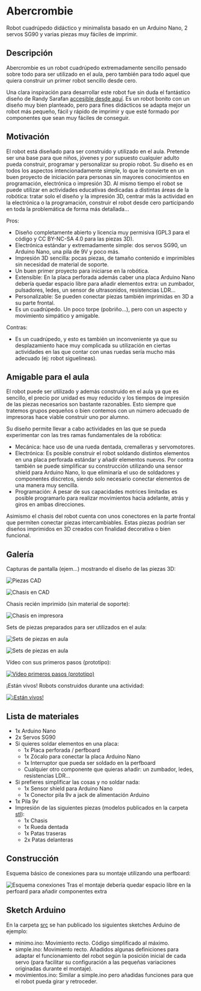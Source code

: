 # Abercrombie

Robot cuadrúpedo didáctico y minimalista basado en un Arduino Nano, 2 servos SG90 y varias piezas muy fáciles de imprimir.

## Descripción

Abercrombie es un robot cuadrúpedo extremadamente sencillo pensado sobre todo para ser utilizado en el aula, pero también para todo aquel que quiera construir un primer robot sencillo desde cero.

Una clara inspiración para desarrollar este robot fue sin duda el fantástico diseño de Randy Sarafan [accesible desde aquí](https://www.instructables.com/id/3D-Printed-Robot/). Es un robot bonito con un diseño muy bien planteado, pero para fines didácticos se adapta mejor un robot más pequeño, fácil y rápido de imprimir y que esté formado por componentes que sean muy fáciles de conseguir.

## Motivación

El robot está diseñado para ser construido y utilizado en el aula. Pretende ser una base para que niños, jóvenes y por supuesto cualquier adulto pueda construir, programar y personalizar su propio robot. Su diseño es en todos los aspectos intencionadamente simple, lo que le convierte en un buen proyecto de iniciación para personas sin mayores conocimientos en programación, electrónica o impresión 3D. Al mismo tiempo el robot se puede utilizar en actividades educativas dedicadas a distintas áreas de la robótica: tratar solo el diseño y la impresión 3D, centrar más la actividad en la electrónica o la programación, construir el robot desde cero participando en toda la problemática de forma más detallada...

Pros:

* Diseño completamente abierto y licencia muy permisiva (GPL3 para el código y CC BY-NC-SA 4.0 para las piezas 3D).
* Electrónica estándar y extremadamente simple: dos servos SG90, un Arduino Nano, una pila de 9V y poco más.
* Impresión 3D sencilla: pocas piezas, de tamaño contenido e imprimibles sin necesidad de material de soporte.
* Un buen primer proyecto para iniciarse en la robótica.
* Extensible: En la placa perforada además caber una placa Arduino Nano debería quedar espacio libre para añadir elementos extra: un zumbador, pulsadores, ledes, un sensor de ultrasonidos, resistencias LDR...
* Personalizable: Se pueden conectar piezas también imprimidas en 3D a su parte frontal.
* Es un cuadrúpedo. Un poco torpe (pobriño...), pero con un aspecto y movimiento simpático y amigable.

Contras:

* Es un cuadrúpedo, y esto es también un inconveniente ya que su desplazamiento hace muy complicada su utilización en ciertas actividades en las que contar con unas ruedas sería mucho más adecuado (ej: robot siguelíneas).

## Amigable para el aula

El robot puede ser utilizado y además construido en el aula ya que es sencillo, el precio por unidad es muy reducido y los tiempos de impresión de las piezas necesarios son bastante razonables. Esto siempre que tratemos grupos pequeños o bien contemos con un número adecuado de impresoras hace viable construir uno por alumno.

Su diseño permite llevar a cabo actividades en las que se pueda experimentar con las tres ramas fundamentales de la robótica:
* Mecánica: hace uso de una rueda dentada, cremalleras y servomotores.
* Electrónica: Es posible construir el robot soldando distintos elementos en una placa perforada estándar y añadir elementos nuevos. Por contra también se puede simplificar su construcción utilizando una sensor shield para Arduino Nano, lo que eliminaría el uso de soldadores y componentes discretos, siendo solo necesario conectar elementos de una manera muy sencilla.
* Programación: A pesar de sus capacidades motrices limitadas es posible programarlo para realizar movimientos hacia adelante, atrás y giros en ambas direcciones.

Asimismo el chasis del robot cuenta con unos conectores en la parte frontal que permiten conectar piezas intercambiables. Estas piezas podrían ser diseños imprimidos en 3D creados con finalidad decorativa o bien funcional.

## Galería

Capturas de pantalla (ejem...) mostrando el diseño de las piezas 3D:

![Piezas CAD](imagenes/cad_piezas_web.jpg)

![Chasis en CAD](imagenes/cad_chasis_web.jpg)

Chasis recién imprimido (sin material de soporte):

![Chasis en impresora](imagenes/chasis_en_impresora.jpg)

Sets de piezas preparados para ser utilizados en el aula:

![Sets de piezas en aula](imagenes/sets_piezas_1_web.jpg)

![Sets de piezas en aula](imagenes/sets_piezas_2_web.jpg)

Vídeo con sus primeros pasos (prototipo):

[![Vídeo primeros pasos (prototipo)](https://img.youtube.com/vi/WuDx59RuUR0/0.jpg)](https://www.youtube.com/watch?v=WuDx59RuUR0)

¡Están vivos! Robots construidos durante una actividad:

[![¡Están vivos!](https://img.youtube.com/vi/RpZjiBUb5sI/0.jpg)](https://www.youtube.com/watch?v=RpZjiBUb5sI)

## Lista de materiales

* 1x Arduino Nano
* 2x Servos SG90
* Si quieres soldar elementos en una placa:
    * 1x Placa perforada / perfboard
    * 1x Zócalo para conectar la placa Arduino Nano
    * 1x Interruptor que pueda ser soldado en la perfboard
    * Cualquier otro componente que quieras añadir: un zumbador, ledes, resistencias LDR...
* Si prefieres simplificar las cosas y no soldar nada:
    * 1x Sensor shield para Arduino Nano
    * 1x Conector pila 9v a jack de alimentación Arduino
* 1x Pila 9v
* Impresión de las siguientes piezas (modelos publicados en la carpeta [stl](./stl)):
    * 1x Chasis
    * 1x Rueda dentada
    * 1x Patas traseras
    * 2x Patas delanteras

## Construcción

Esquema básico de conexiones para su montaje utilizando una perfboard:

![Esquema conexiones](imagenes/esquema_perfboard.png)
Tras el montaje debería quedar espacio libre en la perfoard para añadir componentes extra


## Sketch Arduino

En la carpeta [src](./src) se han publicado los siguientes sketches Arduino de ejemplo:

* minimo.ino: Movimiento recto. Código simplificado al máximo.
* simple.ino: Movimiento recto. Añadidos algunas definiciones para adaptar el funcionamiento del robot según la posición inicial de cada servo (para facilitar su configuración a las pequeñas variaciones originadas durante el montaje).
* movimientos.ino: Similar a simple.ino pero añadidas funciones para que el robot pueda girar y retroceder.
